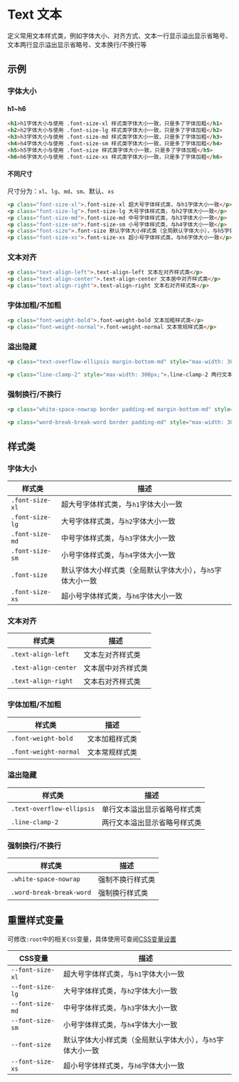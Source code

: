 # Text 文本
定义常用文本样式类，例如字体大小、对齐方式、文本一行显示溢出显示省略号、文本两行显示溢出显示省略号、文本换行/不换行等

## 示例
### 字体大小
#### h1~h6
```html
<h1>h1字体大小与使用 .font-size-xl 样式类字体大小一致，只是多了字体加粗</h1>
<h2>h2字体大小与使用 .font-size-lg 样式类字体大小一致，只是多了字体加粗</h2>
<h3>h3字体大小与使用 .font-size-md 样式类字体大小一致，只是多了字体加粗</h3>
<h4>h4字体大小与使用 .font-size-sm 样式类字体大小一致，只是多了字体加粗</h4>
<h5>h5字体大小与使用 .font-size 样式类字体大小一致，只是多了字体加粗</h5>
<h6>h6字体大小与使用 .font-size-xs 样式类字体大小一致，只是多了字体加粗</h6>
```

#### 不同尺寸
尺寸分为：`xl`、`lg`、`md`、`sm`、默认、`xs`
```html
<p class="font-size-xl">.font-size-xl 超大号字体样式类，与h1字体大小一致</p>
<p class="font-size-lg">.font-size-lg 大号字体样式类，与h2字体大小一致</p>
<p class="font-size-md">.font-size-md 中号字体样式类，与h3字体大小一致</p>
<p class="font-size-sm">.font-size-sm 小号字体样式类，与h4字体大小一致</p>
<p class="font-size">.font-size 默认字体大小样式类（全局默认字体大小），与h5字体大小一致</p>
<p class="font-size-xs">.font-size-xs 超小号字体样式类，与h6字体大小一致</p>
```

### 文本对齐
```html
<p class="text-align-left">.text-align-left 文本左对齐样式类</p>
<p class="text-align-center">.text-align-center 文本居中对齐样式类</p>
<p class="text-align-right">.text-align-right 文本右对齐样式类</p>
```

### 字体加粗/不加粗
```html
<p class="font-weight-bold">.font-weight-bold 文本加粗样式类</p>
<p class="font-weight-normal">.font-weight-normal 文本常规样式类</p>
```

### 溢出隐藏
```html
<p class="text-overflow-ellipsis margin-bottom-md" style="max-width: 300px;">.text-overflow-ellipsis 单行文本溢出显示省略号样式类 .text-overflow-ellipsis 单行文本溢出显示省略号样式类 .text-overflow-ellipsis 单行文本溢出显示省略号样式类 .text-overflow-ellipsis 单行文本溢出显示省略号样式类 </p>

<p class="line-clamp-2" style="max-width: 300px;">.line-clamp-2 两行文本溢出显示省略号样式类 .line-clamp-2 两行文本溢出显示省略号样式类 .line-clamp-2 两行文本溢出显示省略号样式类 .line-clamp-2 两行文本溢出显示省略号样式类 .line-clamp-2 两行文本溢出显示省略号样式类 .line-clamp-2 两行文本溢出显示省略号样式类 .line-clamp-2 两行文本溢出显示省略号样式类 .line-clamp-2 两行文本溢出显示省略号样式类 </p>
```

### 强制换行/不换行
```html
<p class="white-space-nowrap border padding-md margin-bottom-md" style="max-width: 300px;">.white-space-nowrap 强制不换行样式类1111111111111111111111111111111</p>

<p class="word-break-break-word border padding-md" style="max-width: 300px;">.word-break-break-word 强制换行样式类1111111111111111111111111111111</p>
```

## 样式类
### 字体大小
样式类 | 描述
--- | ---
`.font-size-xl` | 超大号字体样式类，与`h1`字体大小一致
`.font-size-lg` | 大号字体样式类，与`h2`字体大小一致
`.font-size-md` | 中号字体样式类，与`h3`字体大小一致
`.font-size-sm` | 小号字体样式类，与`h4`字体大小一致
`.font-size` | 默认字体大小样式类（全局默认字体大小），与`h5`字体大小一致
`.font-size-xs` | 超小号字体样式类，与`h6`字体大小一致

### 文本对齐
样式类 | 描述
--- | ---
`.text-align-left` | 文本左对齐样式类
`.text-align-center` | 文本居中对齐样式类
`.text-align-right` | 文本右对齐样式类

### 字体加粗/不加粗
样式类 | 描述
--- | ---
`.font-weight-bold` | 文本加粗样式类
`.font-weight-normal` | 文本常规样式类

### 溢出隐藏
样式类 | 描述
--- | ---
`.text-overflow-ellipsis` | 单行文本溢出显示省略号样式类
`.line-clamp-2` | 两行文本溢出显示省略号样式类

### 强制换行/不换行
样式类 | 描述
--- | ---
`.white-space-nowrap` | 强制不换行样式类
`.word-break-break-word` | 强制换行样式类

## 重置样式变量
可修改`:root`中的相关`CSS`变量，具体使用可查阅[CSS变量设置](/docs/base/variable)

CSS变量 | 描述
--- | ---
`--font-size-xl` | 超大号字体样式类，与`h1`字体大小一致
`--font-size-lg` | 大号字体样式类，与`h2`字体大小一致
`--font-size-md` | 中号字体样式类，与`h3`字体大小一致
`--font-size-sm` | 小号字体样式类，与`h4`字体大小一致
`--font-size` | 默认字体大小样式类（全局默认字体大小），与`h5`字体大小一致
`--font-size-xs` | 超小号字体样式类，与`h6`字体大小一致
